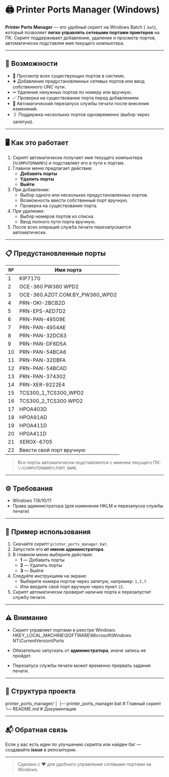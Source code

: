 # 🖨️ Printer Ports Manager (Windows)

**Printer Ports Manager** — это удобный скрипт на Windows Batch (`.bat`), который позволяет **легко управлять сетевыми портами принтеров** на ПК. Скрипт поддерживает добавление, удаление и просмотр портов, автоматически подставляя имя текущего компьютера.

---

## 🚀 Возможности

- 📌 Просмотр всех существующих портов в системе.
- ➕ Добавление предустановленных сетевых портов или ввод собственного UNC пути.
- ➖ Удаление ненужных портов по номеру или вручную.
- ✅ Проверка на существование порта перед добавлением.
- 🔄 Автоматический перезапуск службы печати после внесения изменений.
- 🖇️ Поддержка нескольких портов одновременно (выбор через запятую).

---

## 🖥️ Как это работает

1. Скрипт автоматически получает имя текущего компьютера (`%COMPUTERNAME%`) и подставляет его в пути к портам.
2. Главное меню предлагает действия:
   - **Добавить порты**
   - **Удалить порты**
   - **Выйти**
3. При добавлении:
   - Выбор одного или нескольких предустановленных портов.
   - Возможность ввести собственный порт вручную.
   - Проверка на существование порта.
4. При удалении:
   - Выбор номеров портов из списка.
   - Ввод полного пути порта вручную.
5. После всех операций служба печати перезапускается автоматически.

---

## 📋 Предустановленные порты

| №  | Имя порта |
|----|-----------|
| 1  | KIP7170 |
| 2  | OCE-360 PW360 WPD2 |
| 3  | OCE-360.AZOT.COM.BY_PW360_WPD2 |
| 4  | PRN-OKI-2BCB2D |
| 5  | PRN-EPS-AED7D2 |
| 6  | PRN-PAN-49509E |
| 7  | PRN-PAN-4954AE |
| 8  | PRN-PAN-32DC63 |
| 9  | PRN-PAN-DF6D5A |
| 10 | PRN-PAN-54BCA6 |
| 11 | PRN-PAN-32DBFA |
| 12 | PRN-PAN-54BCAD |
| 13 | PRN-PAN-374302 |
| 14 | PRN-XER-9222E4 |
| 15 | TCS300_1_TCS300_WPD2 |
| 16 | TCS300_2_TCS300 WPD2 |
| 17 | HPOA403D |
| 18 | HPOA91AD |
| 19 | HPOA411D |
| 20 | HP0A411D |
| 21 | XEROX-6705 |
| 22 | Ввести свой порт вручную |

> Все порты автоматически подставляются с именем текущего ПК: `\\%COMPUTERNAME%\PORT_NAME`.

---

## ⚙️ Требования

- Windows 7/8/10/11  
- Права администратора (для изменения HKLM и перезапуска службы печати)

---

## 🎯 Пример использования

1. Скачайте скрипт `printer_ports_manager.bat`.  
2. Запустите его **от имени администратора**.  
3. В главном меню выберите действие:  
   - **1** — Добавить порты  
   - **2** — Удалить порты  
   - **3** — Выйти  
4. Следуйте инструкциям на экране:  
   - Выберите номера портов через запятую, например: `1,3,7`.  
   - Или введите свой порт вручную через пункт `22`.  
5. Скрипт автоматически проверит наличие порта и перезапустит службу печати.

---

## ⚠️ Внимание

- Скрипт управляет портами в реестре Windows:  
HKEY_LOCAL_MACHINE\SOFTWARE\Microsoft\Windows NT\CurrentVersion\Ports

- Обязательно запускать от **администратора**, иначе запись не пройдет.  
- Перезапуск службы печати может временно прервать задания печати.  

---

## 📂 Структура проекта



printer_ports_manager/
│
├─ printer_ports_manager.bat # Главный скрипт
└─ README.md # Документация


---

## 📬 Обратная связь

Если у вас есть идеи по улучшению скрипта или найден баг — создавайте **issue** в репозитории.  

---

> Сделано с ❤️ для удобного управления сетевыми портами на Windows.